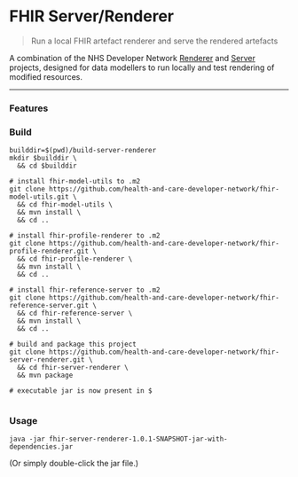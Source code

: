 # FHIR Server/Renderer
> Run a local FHIR artefact renderer and serve the rendered artefacts

A combination of the NHS Developer Network [Renderer](https://github.com/health-and-care-developer-network/fhir-profile-renderer) and [Server](https://github.com/health-and-care-developer-network/fhir-reference-server) projects, designed for data modellers to run locally and test rendering of modified resources.

---

### Features

### Build
```
builddir=$(pwd)/build-server-renderer
mkdir $builddir \
  && cd $builddir

# install fhir-model-utils to .m2
git clone https://github.com/health-and-care-developer-network/fhir-model-utils.git \
  && cd fhir-model-utils \
  && mvn install \
  && cd ..

# install fhir-profile-renderer to .m2
git clone https://github.com/health-and-care-developer-network/fhir-profile-renderer.git \
  && cd fhir-profile-renderer \
  && mvn install \
  && cd ..

# install fhir-reference-server to .m2
git clone https://github.com/health-and-care-developer-network/fhir-reference-server.git \
  && cd fhir-reference-server \
  && mvn install \
  && cd ..

# build and package this project
git clone https://github.com/health-and-care-developer-network/fhir-server-renderer.git \
  && cd fhir-server-renderer \
  && mvn package
  
# executable jar is now present in $


```
### Usage
```
java -jar fhir-server-renderer-1.0.1-SNAPSHOT-jar-with-dependencies.jar
```
(Or simply double-click the jar file.)
